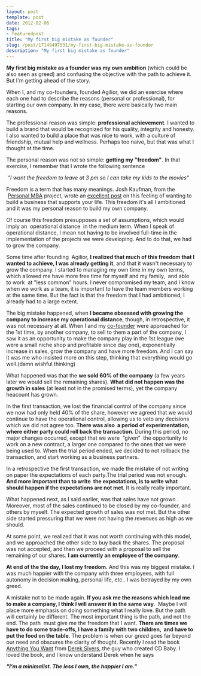```yaml
---
layout: post
template: post
date: 2012-02-06
tags:
- featuredpost
title: "My first big mistake as founder"
slug: /post/17149497531/my-first-big-mistake-as-founder
description: "My first big mistake as founder"
---
```

<p><strong>My first big mistake as a founder was my own ambition</strong> (which could be also seen as greed) and confusing the objective with the path to achieve it. But I'm getting ahead of the story.</p>
<p>When I, and my co-founders, founded Agilior, we did an exercise where each one had to describe the reasons (personal or professional), for starting our own company. In my case, there were basically two main reasons.</p>
<p>The professional reason was simple: <strong>professional achievement</strong>. I wanted to build a brand that would be recognized for his quality, integrity and honesty. I also wanted to build a place that was nice to work, with a culture of friendship, mutual help and wellness. Perhaps too naive, but that was what I thought at the time.</p>
<p>The personal reason was not so simple: <strong>getting my "freedom"</strong>. In that exercise, I remember that I wrote the following sentence</p>
<p><em>&nbsp;"I want the freedom to leave at 3 pm so I can take my kids to the movies"</em></p>
<p>Freedom is a term that has many meanings. Josh Kaufman, from the &nbsp;<a href="http://personalmba.com" target="_blank">Personal MBA</a> project, wrote an <a href="http://personalmba.com/building-a-business-that-supports-your-life" target="_blank">excellent post</a>&nbsp;on this feeling of wanting to build a business that supports your life. This freedom it's all I ambitioned and it was my personal reason to build my own company.</p>
<p>Of course this freedom presupposes a set of assumptions, which would imply an &nbsp;operational distance &nbsp;in the medium term. When I speak of operational distance, I mean not having to be involved full-time in the implementation of the projects we were developing. And to do that, we had to grow the company.</p>
<p>Some time after founding &nbsp;Agilior, <strong>I realized that much of this freedom that I wanted to achieve, I was already getting it</strong>, and that it wasn't necessary to grow the company. I started to managing my own time in my own terms, which allowed me have more free time for myself and my family, &nbsp;and able to work &nbsp;at "less common" hours. I never compromised my team, and I know when we work as a team, it is important to have the team members working at the same time. But the fact is that the freedom that I had ambitioned, I already had to a large extent.</p>
<p>The big mistake happened, when <strong>I became obsessed with growing the company to increase my operational distance</strong>, though, in retrospective, it was not necessary at all. When I and my <a href="http://pascoal.net" target="_blank">co-founder</a>&nbsp;were approached for the 1st time, by another company, to sell to them a part of the company, I saw it as an opportunity to make the company play in the 1st league (we were a small niche shop and profitable since day one), exponentially increase in sales, grow the company and have more freedom. And I can say it was me who insisted more on this step, thinking that everything would go well.(damn wishful thinking)</p>
<p>What happened was that the <strong>we sold 60% of the company</strong> (a few years later we would sell the remaining shares). <strong>What did not happen was the growth in sales</strong> (at least not in the promised terms), yet the company heacount has grown.</p>
<p>In the first transaction, we lost the financial control of the company since we now had only held 40% of the share, however we agreed that we would continue to have the operational control, allowing us to veto any decisions which we did not agree too. <strong>There was also &nbsp;a period of experimentation, where either party could roll back the transaction</strong>. During this period, no major changes occurred, except that we were &nbsp;&ldquo;given&rdquo; &nbsp;the opportunity to work on a new contract, a larger one compared to the ones that we were being used to. When the trial period ended, we decided to not rollback the transaction, and start working as a business partners.</p>
<p>In a retrospective the first transaction, we made the mistake of not writing on paper the expectations of each party.The trial period was not enough. <strong>And more important than to write &nbsp;the expectations, is to write what should happen if the expectations are not met</strong>. It is really really important.</p>
<p>What happened next, as I said earlier, was that sales have not grown . Moreover, most of the sales continued to be closed by my co-founder, and others by myself. The expected growth of sales was not met. But the other side started pressuring that we were not having the revenues as high as we should.</p>
<p>At some point, we realized that it was not worth continuing with this model, and we approached the other side to buy back the shares. The proposal was not accepted, and then we proceed with a proposal to sell the remaining of our shares. <strong>I am currently an employee of the company</strong>.</p>
<p><strong>At end of the the day, I lost my freedom</strong>. And this was my biggest mistake. I was much happier with the company with three employees, with full autonomy in decision making, personal life, etc.. I was betrayed by my own greed.</p>
<p>A mistake not to be made again. <strong>If you ask me the reasons which lead me to make a company, I think I will answer it in the same way</strong>. &nbsp;Maybe I will place more emphasis on doing something what I really love. But the path will certainly be different. The most important thing is the path, and not the end. The path &nbsp;must give me the freedom that I want. <strong>There are times we have to do some trade-offs, I have a family with two children, &nbsp;and have to put the food on the table</strong>. The problem is when our greed goes far beyond our need and obscures the clarity of thought. Recently I read the book <a href="http://www.amazon.com/dp/1936719118" target="_blank">Anything You Want</a>&nbsp;from <a href="http://sivers.org" target="_blank">Derek Sivers</a>,&nbsp;the guy who created CD Baby. I loved the book, and I know understand Derek when he says</p>
<p><strong><em>"I&rsquo;m a minimalist. The less I own, the happier I am."</em></strong></p>